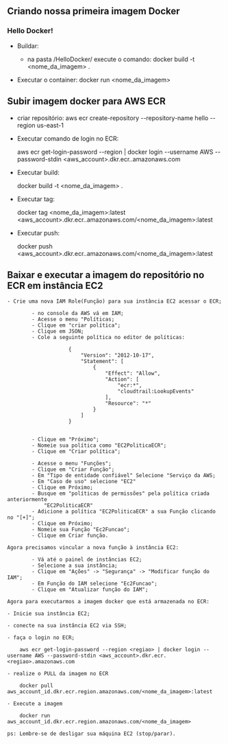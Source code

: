 ## Criando nossa primeira imagem Docker

### Hello Docker!

- Buildar:
    - na pasta /HelloDocker/ execute o comando: docker build -t <nome_da_imagem> .

- Executar o container: 
    docker run <nome_da_imagem>


## Subir imagem docker para AWS ECR

- criar repositório: aws ecr create-repository --repository-name hello --region us-east-1

- Executar comando de login no ECR:
    
    aws ecr get-login-password --region <regiao> | docker login --username AWS --password-stdin <aws_account>.dkr.ecr.<regiao>.amazonaws.com

- Executar build:
    
    docker build -t <nome_da_imagem> .

- Executar tag:

    docker tag <nome_da_imagem>:latest <aws_account>.dkr.ecr.<regiao>.amazonaws.com/<nome_da_imagem>:latest


- Executar push:

    docker push <aws_account>.dkr.ecr.<regiao>.amazonaws.com/<nome_da_imagem>:latest

## Baixar e executar a imagem do repositório no ECR em instância EC2

    - Crie uma nova IAM Role(Função) para sua instância EC2 acessar o ECR;

            - no console da AWS vá em IAM;
            - Acesse o menu "Políticas;
            - Clique em "criar política";
            - Clique em JSON;
            - Cole a seguinte política no editor de políticas:

                        {
                            "Version": "2012-10-17",
                            "Statement": [
                                {
                                    "Effect": "Allow",
                                    "Action": [
                                        "ecr:*",
                                        "cloudtrail:LookupEvents"           
                                    ],
                                    "Resource": "*"
                                }
                            ]
                        }


            - Clique em "Próximo";
            - Nomeie sua política como "EC2PoliticaECR";
            - Clique em "Criar política";

            - Acesse o menu "Funções";
            - Clique em "Criar Função";
            - Em "Tipo de entidade confiável" Selecione "Serviço da AWS;
            - Em "Caso de uso" selecione "EC2" 
            - Clique em Próximo;
            - Busque em "políticas de permissões" pela política criada anteriormente
                "EC2PoliticaECR"
            - Adicione a política "EC2PoliticaECR" a sua Função clicando no "[+]";
            - Clique em Próximo;
            - Nomeie sua Função "Ec2Funcao";
            - Clique em Criar função.                       
    
    Agora precisamos vincular a nova função à instância EC2:

            - Vá até o painel de instâncias EC2;
            - Selecione a sua instância;
            - Clique em "Ações" -> "Segurança" -> "Modificar função do IAM";
            - Em Função do IAM selecione "Ec2Funcao";
            - Clique em "Atualizar função do IAM";

    Agora para executarmos a imagem docker que está armazenada no ECR:
    
    - Inicie sua instância EC2;

    - conecte na sua instância EC2 via SSH;

    - faça o login no ECR;

        aws ecr get-login-password --region <regiao> | docker login --username AWS --password-stdin <aws_account>.dkr.ecr.<regiao>.amazonaws.com

    - realize o PULL da imagem no ECR

        docker pull aws_account_id.dkr.ecr.region.amazonaws.com/<nome_da_imagem>:latest

    - Execute a imagem

        docker run aws_account_id.dkr.ecr.region.amazonaws.com/<nome_da_imagem>

    ps: Lembre-se de desligar sua máquina EC2 (stop/parar).


